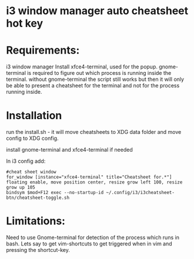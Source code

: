 # i3 window manager auto cheatsheet hot key

# Requirements:
i3 window manager
Install xfce4-terminal, used for the popup.
gnome-terminal is required to figure out which process is running inside the terminal.
without gnome-terminal the script still works but then it will only be able to present a cheatsheet for the
terminal and not for the process running inside.

# Installation
run the install.sh - it will move cheatsheets to XDG data folder and move config to XDG config.

install gnome-terminal and xfce4-terminal if needed 

In i3 config add:

    #cheat sheet window
    for_window [instance="xfce4-terminal" title="Cheatsheet for.*"] floating enable, move position center, resize grow left 100, resize grow up 105
    bindsym $mod+F12 exec --no-startup-id ~/.config/i3/i3cheatsheet-btn/cheatsheet-toggle.sh

# Limitations:
Need to use Gnome-terminal for detection of the process which runs in bash. Lets say to get vim-shortcuts to get triggered when in vim and pressing the shortcut-key.
